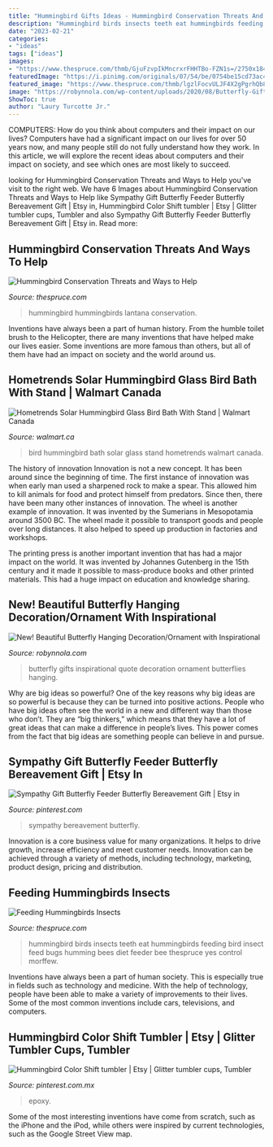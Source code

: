```yaml
---
title: "Hummingbird Gifts Ideas - Hummingbird Conservation Threats And Ways To Help"
description: "Hummingbird birds insects teeth eat hummingbirds feeding bird insect feed bugs humming bees diet feeder bee thespruce yes control morffew"
date: "2023-02-21"
categories:
- "ideas"
tags: ["ideas"]
images:
- "https://www.thespruce.com/thmb/GjuFzvpIkMncrxrFHHTBo-FZN1s=/2750x1841/filters:fill(auto,1)/hummingbird-w-lantana-big-5792aed85f9b58173bc9f2cd.jpg"
featuredImage: "https://i.pinimg.com/originals/07/54/be/0754be15cd73ac4e9fa4432f8e596862.jpg"
featured_image: "https://www.thespruce.com/thmb/lgzlFocvULJF4X2gPgrhQb8yQCA=/1500x1000/filters:fill(auto,1)/hummingbird-insect-5afdfbce8023b900369d8c6d.jpg"
image: "https://robynnola.com/wp-content/uploads/2020/08/Butterfly-Gifts-Inspirational-Quote-If-nothing-ever-changed-there-would-be-no-butterflies.jpg"
ShowToc: true
author: "Laury Turcotte Jr."
---
```



COMPUTERS: How do you think about computers and their impact on our lives?
Computers have had a significant impact on our lives for over 50 years now, and many people still do not fully understand how they work. In this article, we will explore the recent ideas about computers and their impact on society, and see which ones are most likely to succeed.

	

		
looking for Hummingbird Conservation Threats and Ways to Help you've visit to the right web. We have 6 Images about Hummingbird Conservation Threats and Ways to Help like Sympathy Gift Butterfly Feeder Butterfly Bereavement Gift | Etsy in, Hummingbird Color Shift tumbler | Etsy | Glitter tumbler cups, Tumbler and also Sympathy Gift Butterfly Feeder Butterfly Bereavement Gift | Etsy in. Read more:
		
    
## Hummingbird Conservation Threats And Ways To Help

<img loading=lazy src="https://www.thespruce.com/thmb/GjuFzvpIkMncrxrFHHTBo-FZN1s=/2750x1841/filters:fill(auto,1)/hummingbird-w-lantana-big-5792aed85f9b58173bc9f2cd.jpg" onerror="this.onerror=null;this.src='https://tse2.mm.bing.net/th?id=OIP.ju0zy0nGxqKmEnU_AygEEwHaE9&amp;pid=15.1';" alt="Hummingbird Conservation Threats and Ways to Help">

_Source: thespruce.com_

>hummingbird hummingbirds lantana conservation. 

	

Inventions have always been a part of human history. From the humble toilet brush to the Helicopter, there are many inventions that have helped make our lives easier. Some inventions are more famous than others, but all of them have had an impact on society and the world around us.

    
## Hometrends Solar Hummingbird Glass Bird Bath With Stand | Walmart Canada

<img loading=lazy src="https://i5.walmartimages.ca/images/Enlarge/460/164/6000199460164.jpg" onerror="this.onerror=null;this.src='https://tse1.mm.bing.net/th?id=OIP.lSgicIIXqVUGbsom2nMG6gHaHG&amp;pid=15.1';" alt="Hometrends Solar Hummingbird Glass Bird Bath With Stand | Walmart Canada">

_Source: walmart.ca_

>bird hummingbird bath solar glass stand hometrends walmart canada. 

	

The history of innovation
Innovation is not a new concept. It has been around since the beginning of time. The first instance of innovation was when early man used a sharpened rock to make a spear. This allowed him to kill animals for food and protect himself from predators. Since then, there have been many other instances of innovation.
The wheel is another example of innovation. It was invented by the Sumerians in Mesopotamia around 3500 BC. The wheel made it possible to transport goods and people over long distances. It also helped to speed up production in factories and workshops.

The printing press is another important invention that has had a major impact on the world. It was invented by Johannes Gutenberg in the 15th century and it made it possible to mass-produce books and other printed materials. This had a huge impact on education and knowledge sharing.

    
## New! Beautiful Butterfly Hanging Decoration/Ornament With Inspirational

<img loading=lazy src="https://robynnola.com/wp-content/uploads/2020/08/Butterfly-Gifts-Inspirational-Quote-If-nothing-ever-changed-there-would-be-no-butterflies.jpg" onerror="this.onerror=null;this.src='https://tse4.mm.bing.net/th?id=OIP.316cPiW3Yeh7tOudqc3QTAHaJQ&amp;pid=15.1';" alt="New! Beautiful Butterfly Hanging Decoration/Ornament with Inspirational">

_Source: robynnola.com_

>butterfly gifts inspirational quote decoration ornament butterflies hanging. 

	

Why are big ideas so powerful?
One of the key reasons why big ideas are so powerful is because they can be turned into positive actions. People who have big ideas often see the world in a new and different way than those who don’t. They are “big thinkers,” which means that they have a lot of great ideas that can make a difference in people’s lives. This power comes from the fact that big ideas are something people can believe in and pursue.

    
## Sympathy Gift Butterfly Feeder Butterfly Bereavement Gift | Etsy In

<img loading=lazy src="https://i.pinimg.com/736x/6c/cb/b3/6ccbb38bb644064edc980499500cc123.jpg" onerror="this.onerror=null;this.src='https://tse3.mm.bing.net/th?id=OIP.4q59IMNnX7m8GyclrpuKgwHaKZ&amp;pid=15.1';" alt="Sympathy Gift Butterfly Feeder Butterfly Bereavement Gift | Etsy in">

_Source: pinterest.com_

>sympathy bereavement butterfly. 

	

Innovation is a core business value for many organizations. It helps to drive growth, increase efficiency and meet customer needs. Innovation can be achieved through a variety of methods, including technology, marketing, product design, pricing and distribution.

    
## Feeding Hummingbirds Insects

<img loading=lazy src="https://www.thespruce.com/thmb/lgzlFocvULJF4X2gPgrhQb8yQCA=/1500x1000/filters:fill(auto,1)/hummingbird-insect-5afdfbce8023b900369d8c6d.jpg" onerror="this.onerror=null;this.src='https://tse2.mm.bing.net/th?id=OIP.c0hl7_E2bI9wICY2dDKV-AHaE8&amp;pid=15.1';" alt="Feeding Hummingbirds Insects">

_Source: thespruce.com_

>hummingbird birds insects teeth eat hummingbirds feeding bird insect feed bugs humming bees diet feeder bee thespruce yes control morffew. 

	

Inventions have always been a part of human society. This is especially true in fields such as technology and medicine. With the help of technology, people have been able to make a variety of improvements to their lives. Some of the most common inventions include cars, televisions, and computers.

    
## Hummingbird Color Shift Tumbler | Etsy | Glitter Tumbler Cups, Tumbler

<img loading=lazy src="https://i.pinimg.com/originals/07/54/be/0754be15cd73ac4e9fa4432f8e596862.jpg" onerror="this.onerror=null;this.src='https://tse3.mm.bing.net/th?id=OIP.8KE__evwNgceIp265rWtMAHaNK&amp;pid=15.1';" alt="Hummingbird Color Shift tumbler | Etsy | Glitter tumbler cups, Tumbler">

_Source: pinterest.com.mx_

>epoxy. 

	

Some of the most interesting inventions have come from scratch, such as the iPhone and the iPod, while others were inspired by current technologies, such as the Google Street View map.

